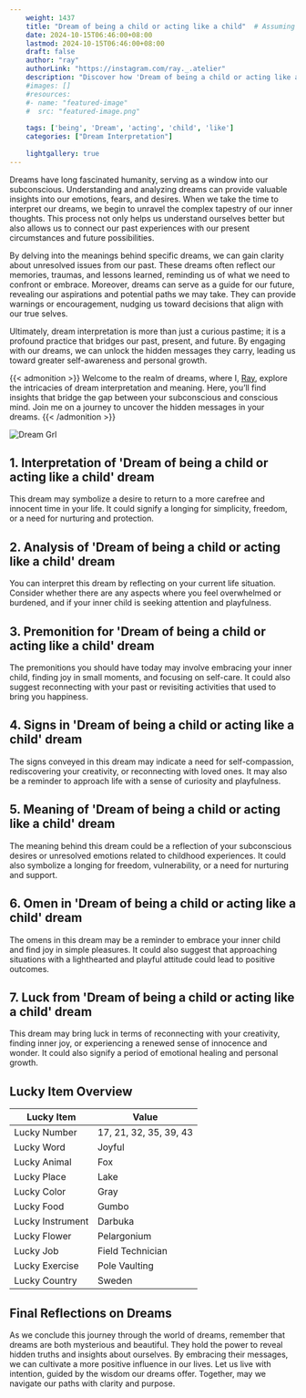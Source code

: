 ```yaml
---
    weight: 1437
    title: "Dream of being a child or acting like a child"  # Assuming 'title' column exists
    date: 2024-10-15T06:46:00+08:00
    lastmod: 2024-10-15T06:46:00+08:00
    draft: false
    author: "ray"
    authorLink: "https://instagram.com/ray._.atelier"
    description: "Discover how 'Dream of being a child or acting like a child' can interpret your future and uncover its significant meanings in your life."
    #images: []
    #resources:
    #- name: "featured-image"
    #  src: "featured-image.png"
    
    tags: ['being', 'Dream', 'acting', 'child', 'like']
    categories: ["Dream Interpretation"]
    
    lightgallery: true
---
```

    
Dreams have long fascinated humanity, serving as a window into our subconscious. Understanding and analyzing dreams can provide valuable insights into our emotions, fears, and desires. When we take the time to interpret our dreams, we begin to unravel the complex tapestry of our inner thoughts. This process not only helps us understand ourselves better but also allows us to connect our past experiences with our present circumstances and future possibilities.

By delving into the meanings behind specific dreams, we can gain clarity about unresolved issues from our past. These dreams often reflect our memories, traumas, and lessons learned, reminding us of what we need to confront or embrace. Moreover, dreams can serve as a guide for our future, revealing our aspirations and potential paths we may take. They can provide warnings or encouragement, nudging us toward decisions that align with our true selves.

Ultimately, dream interpretation is more than just a curious pastime; it is a profound practice that bridges our past, present, and future. By engaging with our dreams, we can unlock the hidden messages they carry, leading us toward greater self-awareness and personal growth.

{{< admonition >}}
Welcome to the realm of dreams, where I, [Ray](https://instagram.com/ray._.atelier), explore the intricacies of dream interpretation and meaning. Here, you’ll find insights that bridge the gap between your subconscious and conscious mind. Join me on a journey to uncover the hidden messages in your dreams.
{{< /admonition >}}

![Dream Grl](https://cdn.pixabay.com/photo/2017/11/02/03/35/gothic-2910057_1280.jpg "Dream Grl")

## 1. Interpretation of 'Dream of being a child or acting like a child' dream
 This dream may symbolize a desire to return to a more carefree and innocent time in your life. It could signify a longing for simplicity, freedom, or a need for nurturing and protection.

## 2. Analysis of 'Dream of being a child or acting like a child' dream
 You can interpret this dream by reflecting on your current life situation. Consider whether there are any aspects where you feel overwhelmed or burdened, and if your inner child is seeking attention and playfulness.

## 3. Premonition for 'Dream of being a child or acting like a child' dream
 The premonitions you should have today may involve embracing your inner child, finding joy in small moments, and focusing on self-care. It could also suggest reconnecting with your past or revisiting activities that used to bring you happiness.

## 4. Signs in 'Dream of being a child or acting like a child' dream
 The signs conveyed in this dream may indicate a need for self-compassion, rediscovering your creativity, or reconnecting with loved ones. It may also be a reminder to approach life with a sense of curiosity and playfulness.

## 5. Meaning of 'Dream of being a child or acting like a child' dream
 The meaning behind this dream could be a reflection of your subconscious desires or unresolved emotions related to childhood experiences. It could also symbolize a longing for freedom, vulnerability, or a need for nurturing and support.

## 6. Omen in 'Dream of being a child or acting like a child' dream
 The omens in this dream may be a reminder to embrace your inner child and find joy in simple pleasures. It could also suggest that approaching situations with a lighthearted and playful attitude could lead to positive outcomes.

## 7. Luck from 'Dream of being a child or acting like a child' dream
 This dream may bring luck in terms of reconnecting with your creativity, finding inner joy, or experiencing a renewed sense of innocence and wonder. It could also signify a period of emotional healing and personal growth.

## Lucky Item Overview
| Lucky Item          | Value              |
|---------------|--------------------|
| Lucky Number        | 17, 21, 32, 35, 39, 43  |
| Lucky Word          | Joyful |
| Lucky Animal        | Fox |
| Lucky Place         | Lake     |
| Lucky Color         | Gray     |
| Lucky Food          | Gumbo      |
| Lucky Instrument    | Darbuka |
| Lucky Flower        | Pelargonium    |
| Lucky Job           | Field Technician       |
| Lucky Exercise      | Pole Vaulting  |
| Lucky Country       | Sweden    |


##  Final Reflections on Dreams

As we conclude this journey through the world of dreams, remember that dreams are both mysterious and beautiful. They hold the power to reveal hidden truths and insights about ourselves. By embracing their messages, we can cultivate a more positive influence in our lives. Let us live with intention, guided by the wisdom our dreams offer. Together, may we navigate our paths with clarity and purpose.
